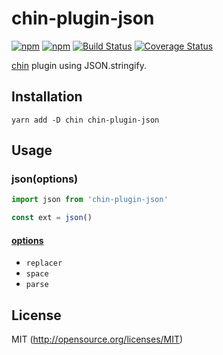 # chin-plugin-json

[![npm](https://img.shields.io/npm/v/chin-plugin-json.svg?longCache=true&style=flat-square)](https://www.npmjs.com/package/chin-plugin-json)
[![npm](https://img.shields.io/npm/dm/chin-plugin-json.svg?longCache=true&style=flat-square)](https://www.npmjs.com/package/chin-plugin-json)
[![Build Status](https://img.shields.io/travis/kthjm/chin-plugin-json.svg?longCache=true&style=flat-square)](https://travis-ci.org/kthjm/chin-plugin-json)
[![Coverage Status](https://img.shields.io/codecov/c/github/kthjm/chin-plugin-json.svg?longCache=true&style=flat-square)](https://codecov.io/github/kthjm/chin-plugin-json)

[chin](https://github.com/kthjm/chin) plugin using JSON.stringify.

## Installation
```shell
yarn add -D chin chin-plugin-json
```

## Usage

### json(options)
```js
import json from 'chin-plugin-json'

const ext = json()
```
#### [options](https://developer.mozilla.org/en-US/docs/Web/JavaScript/Reference/Global_Objects/JSON/stringify)
- `replacer`
- `space`
- `parse`


## License
MIT (http://opensource.org/licenses/MIT)